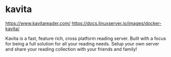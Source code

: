 # kavita

https://www.kavitareader.com/
https://docs.linuxserver.io/images/docker-kavita/

Kavita is a fast, feature rich, cross platform reading server. Built with a
focus for being a full solution for all your reading needs. Setup your own
server and share your reading collection with your friends and family!
